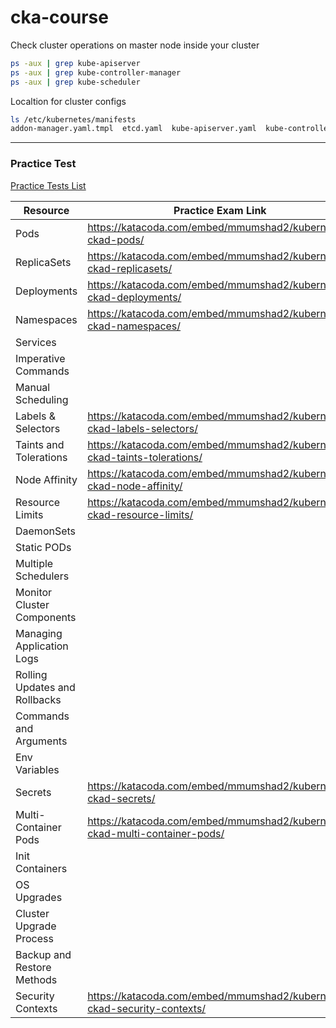 # cka-course

Check cluster operations on master node inside your cluster
```bash
ps -aux | grep kube-apiserver
ps -aux | grep kube-controller-manager
ps -aux | grep kube-scheduler
```

Localtion for cluster configs
```bash
ls /etc/kubernetes/manifests
addon-manager.yaml.tmpl  etcd.yaml  kube-apiserver.yaml  kube-controller-manager.yaml  kube-scheduler.yaml
```
---

### Practice Test

[Practice Tests List](https://kodekloud.com/courses/certified-kubernetes-administrator-with-practice-tests-labs/lectures/12038860)

Resource | Practice Exam Link 
--- | --- 
Pods | https://katacoda.com/embed/mmumshad2/kubernetes-ckad-pods/
ReplicaSets | https://katacoda.com/embed/mmumshad2/kubernetes-ckad-replicasets/
Deployments | https://katacoda.com/embed/mmumshad2/kubernetes-ckad-deployments/
Namespaces | https://katacoda.com/embed/mmumshad2/kubernetes-ckad-namespaces/
Services |
Imperative Commands |
Manual Scheduling |
Labels & Selectors | https://katacoda.com/embed/mmumshad2/kubernetes-ckad-labels-selectors/
Taints and Tolerations | https://katacoda.com/embed/mmumshad2/kubernetes-ckad-taints-tolerations/
Node Affinity | https://katacoda.com/embed/mmumshad2/kubernetes-ckad-node-affinity/
Resource Limits | https://katacoda.com/embed/mmumshad2/kubernetes-ckad-resource-limits/
DaemonSets |
Static PODs |
Multiple Schedulers |
Monitor Cluster Components |
Managing Application Logs |
Rolling Updates and Rollbacks |
Commands and Arguments |
Env Variables |
Secrets | https://katacoda.com/embed/mmumshad2/kubernetes-ckad-secrets/
Multi-Container Pods | https://katacoda.com/embed/mmumshad2/kubernetes-ckad-multi-container-pods/
Init Containers |
OS Upgrades |
Cluster Upgrade Process |
Backup and Restore Methods |
Security Contexts | https://katacoda.com/embed/mmumshad2/kubernetes-ckad-security-contexts/


